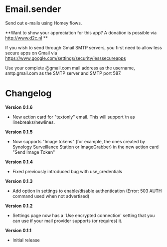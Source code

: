 # Email.sender

Send out e-mails using Homey flows.

**Want to show your appreciation for this app? A donation is possible via http://www.d2c.nl **

If you wish to send through Gmail SMTP servers, you first need to allow less secure apps on Gmail via https://www.google.com/settings/security/lesssecureapps

Use your complete @gmail.com mail address as the username, smtp.gmail.com as the SMTP server and SMTP port 587.

# Changelog

**Version 0.1.6**
- New action card for "textonly" email. This will support \n as linebreaks/newlines.

**Version 0.1.5**
- Now supports "Image tokens" (for example, the ones created by Synology Surveillance Station or ImageGrabber) in the new action card "Send Image Token"

**Version 0.1.4**
- Fixed previously introduced bug with use_credentials

**Version 0.1.3**
- Add option in settings to enable/disable authentication (Error: 503 AUTH command used when not advertised)

**Version 0.1.2**
- Settings page now has a 'Use encrypted connection' setting that you can use if your mail provider supports (or requires) it.

**Version 0.1.1**
- Initial release
